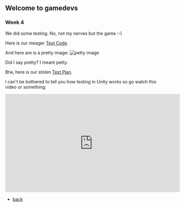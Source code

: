 ## Welcome to gamedevs

### Week 4

We did some testing. No, not my nerves but the game :-)

Here is our meager [Test Code](https://github.com/albgei/gamedevs).

And here are is a pretty image: ![petty image](https://albgei.github.io/gamedevs/)

Did I say pretty? I meant petty.

Btw, here is our stolen [Test Plan](https://albgei.github.io/gamedevs/testplan).

I can't be bothered to tell you how testing in Unity works so go watch this video or something:

<iframe width="560" height="315" src="https://www.youtube.com/embed/PDYB32qAsLU" title="YouTube video player" frameborder="0" allow="accelerometer; autoplay; clipboard-write; encrypted-media; gyroscope; picture-in-picture" allowfullscreen></iframe>

- [back](https://albgei.github.io/gamedevs/index)

<script src="https://utteranc.es/client.js"
        repo="albgei/gamedevs"
        issue-term="pathname"
        label="commentary_"
        theme="github-dark"
        crossorigin="anonymous"
        async>
